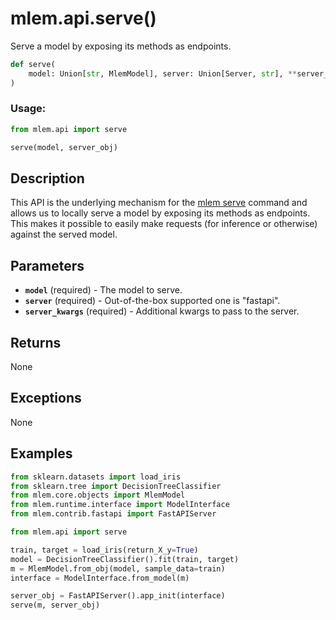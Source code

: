 # mlem.api.serve()

Serve a model by exposing its methods as endpoints.

```py
def serve(
    model: Union[str, MlemModel], server: Union[Server, str], **server_kwargs
)
```

### Usage:

```py
from mlem.api import serve

serve(model, server_obj)
```

## Description

This API is the underlying mechanism for the
[mlem serve](/doc/command-reference/serve) command and allows us to locally
serve a model by exposing its methods as endpoints. This makes it possible to
easily make requests (for inference or otherwise) against the served model.

## Parameters

- **`model`** (required) - The model to serve.
- **`server`** (required) - Out-of-the-box supported one is "fastapi".
- **`server_kwargs`** (required) - Additional kwargs to pass to the server.

## Returns

None

## Exceptions

None

## Examples

```py
from sklearn.datasets import load_iris
from sklearn.tree import DecisionTreeClassifier
from mlem.core.objects import MlemModel
from mlem.runtime.interface import ModelInterface
from mlem.contrib.fastapi import FastAPIServer

from mlem.api import serve

train, target = load_iris(return_X_y=True)
model = DecisionTreeClassifier().fit(train, target)
m = MlemModel.from_obj(model, sample_data=train)
interface = ModelInterface.from_model(m)

server_obj = FastAPIServer().app_init(interface)
serve(m, server_obj)
```

